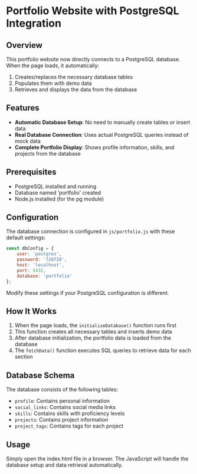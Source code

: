 # Portfolio Website with PostgreSQL Integration

## Overview
This portfolio website now directly connects to a PostgreSQL database. When the page loads, it automatically:
1. Creates/replaces the necessary database tables
2. Populates them with demo data
3. Retrieves and displays the data from the database

## Features
- **Automatic Database Setup**: No need to manually create tables or insert data
- **Real Database Connection**: Uses actual PostgreSQL queries instead of mock data
- **Complete Portfolio Display**: Shows profile information, skills, and projects from the database

## Prerequisites
- PostgreSQL installed and running
- Database named 'portfolio' created
- Node.js installed (for the pg module)

## Configuration
The database connection is configured in `js/portfolio.js` with these default settings:
```javascript
const dbConfig = {
    user: 'postgres',
    password: '728728',
    host: 'localhost',
    port: 5432,
    database: 'portfolio'
};
```

Modify these settings if your PostgreSQL configuration is different.

## How It Works
1. When the page loads, the `initializeDatabase()` function runs first
2. This function creates all necessary tables and inserts demo data
3. After database initialization, the portfolio data is loaded from the database
4. The `fetchData()` function executes SQL queries to retrieve data for each section

## Database Schema
The database consists of the following tables:
- `profile`: Contains personal information
- `social_links`: Contains social media links
- `skills`: Contains skills with proficiency levels
- `projects`: Contains project information
- `project_tags`: Contains tags for each project

## Usage
Simply open the index.html file in a browser. The JavaScript will handle the database setup and data retrieval automatically.